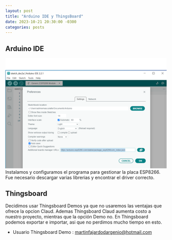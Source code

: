 ```yaml
---
layout: post
title: "Arduino IDE y ThingsBoard"
date: 2023-10-21 20:30:00 -0300
categories: posts
---
```


Arduino IDE
-

![IDE1](https://github.com/SisCom-PI2-2023-2/proyecto-plant-o-matic/blob/main/docs/assets/IDE1.png)
Instalamos y configuramos el programa para gestionar la placa ESP8266. 
Fue necesario descargar varias librerias y encontrar el driver correcto.

Thingsboard
-
Decidimos usar Thingsboard Demos ya que no usaremos las ventajas que ofrece la opcion Claud. Ademas Thingsboard Claud aumenta costo a nuestro proyecto, mientras que la opción Demo no.
En Thingsboard podemos exportar e importar, asi que no perdimos mucho tiempo en esto.

- Usuario Thingsboard Demo : martinfajardodargenio@hotmail.com
